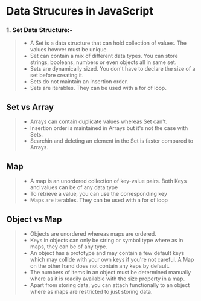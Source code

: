# Data Strucures in JavaScript 

### 1.  Set Data Structure:- 

> - A Set is a data structure that can hold collection of values. The values howver must be unique.
> - Set can contain a mix of different data types. You can store strings, booleans, numbers or even objects all in same set.
> - Sets are dynamically sized. You don't have to declare the size of a set before creating it.
> - Sets do not maintain an insertion order.
> - Sets are iterables. They can be used with a for of loop.

##   Set vs Array

> - Arrays can contain duplicate values whereas Set can't.
> - Insertion order is maintained in Arrays but it's not the case with Sets.
> - Searchin and deleting an element in the Set is faster compared to Arrays.

##   Map

> - A map is an unordered collection of key-value pairs. Both Keys and values can be of any data type
> - To retrieve a value, you can use the corresponding key
> - Maps are iterables. They can be used with a for of loop

##   Object vs Map
> - Objects are unordered whereas maps are ordered.
> - Keys in objects can only be string or symbol type where as in maps, they can be of any type.
> - An object has a prototype and may contain a few default keys which may collide with your own keys if you're not careful. A Map on the other hand does not contain any keps by default.
> - The numbers of items in an object must be determined manually where as it is readily available with the size property in a map.
> - Apart from storing data, you can attach functionally to an object where as maps are restricted to just storing data.